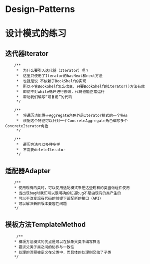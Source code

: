 # Design-Patterns
# 设计模式的练习

## 迭代器Iterator
		
		/** 
		 * 	为什么要引入迭代器（Iterator）呢？
		 *	这里只使用了Iterator的hasNext和next方法
		 *	也就是说 不依赖于BookShelf的实现
		 *	所以不管BookShelf怎么改变，只要BookShelf的iterator()方法有效
		 *	即使不对while循环进行修改，代码也能正常运行
		 *	帮助我们编写“可复用”的代码
		 */
		
		/**
		 * 	将遍历功能置于Aggregate角色外是Iterator模式的一个特征
		 * 	根据这个特征可以针对一个ConcreteAggregate角色编写多个ConcreteIterator角色
		 */
		
		/**
		 * 	遍历方法可以多种多样
		 * 	不需要deleteIterator 
		 */
	
## 适配器Adapter
		
		/**
		* 使用现有的类时，可以使用适配模式来把这些现有的类当做组件使用
		* 当出现bug时我们可以很明确的知道bug不是由现有的类产生的
		* 可以不改变现有代码的前提下适配新的接口（API）
		* 可以解决新旧版本兼容性问题
		*/	 
		 
## 模板方法TemplateMethod	 
		 
		 
		 /**
	 	* 模板方法模式的优点是可以在抽象父类中编写算法
	 	* 要求父类子类之间的协作与一致性
	 	* 处理的流程被定义在父类中，而具体的处理则交给了子类
	 	*/ 
